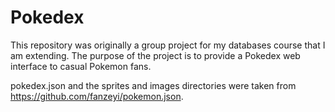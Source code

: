 # Pokedex
This repository was originally a group project for my databases course that I am extending. The purpose of the project is to provide a Pokedex web interface to casual Pokemon fans.

pokedex.json and the sprites and images directories were taken from https://github.com/fanzeyi/pokemon.json.
